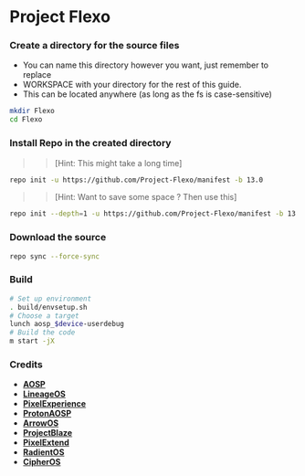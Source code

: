 # Project Flexo

### Create a directory for the source files
* You can name this directory however you want, just remember to replace 
* WORKSPACE with your directory for the rest of this guide.
* This can be located anywhere (as long as the fs is case-sensitive)

```bash 
mkdir Flexo 
cd Flexo
```

### Install Repo in the created directory

>> [Hint: This might take a long time]

```bash
repo init -u https://github.com/Project-Flexo/manifest -b 13.0
```

>> [Hint: Want to save some space ? Then use this]

```bash
repo init --depth=1 -u https://github.com/Project-Flexo/manifest -b 13.0
```

### Download the source
```bash 
repo sync --force-sync
```

### Build
```bash
# Set up environment
. build/envsetup.sh
# Choose a target
lunch aosp_$device-userdebug
# Build the code
m start -jX
```
### Credits
 * [**AOSP**](https://android.googlesource.com) 
 * [**LineageOS**](https://github.com/LineageOS) 
 * [**PixelExperience**](https://github.com/PixelExperience) 
 * [**ProtonAOSP**](https://github.com/ProtonAOSP)
 * [**ArrowOS**](https://github.com/ArrowOS)
 * [**ProjectBlaze**](https://github.com/ProjectBlaze)
 * [**PixelExtend**](https://github.com/PixelExtended)
 * [**RadientOS**](https://github.com/ProjectRadiant)
 * [**CipherOS**](https://github.com/CipherOS)
